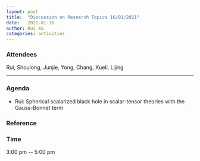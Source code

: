 ```yaml
---
layout: post
title:  "Discussion on Research Topics 16/01/2021"
date:   2021-01-16
author: Rui Xu
categories: activities
---
```



### Attendees

Rui, Shoulong, Junjie, Yong, Chang, Xueli, Lijing

---

### Agenda

- Rui: Spherical scalarized black hole in scalar-tensor theories with the Gauss-Bonnet term


### Reference




### Time

3:00 pm -- 5:00 pm
